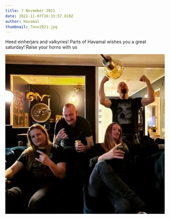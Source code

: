 ```yaml
---
title: 7 November 2021
date: 2021-11-07T16:33:57.810Z
author: Havamal
thumbnail: 7nov2021.jpg
---
```

Heed einherjars and valkyries! Parts of Havamal wishes you a great saturday! Raise your horns with us

![](7nov2021.jpg)